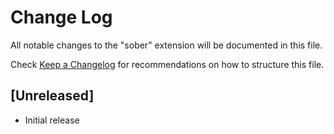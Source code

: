 # Change Log

All notable changes to the "sober" extension will be documented in this file.

Check [Keep a Changelog](http://keepachangelog.com/) for recommendations on how to structure this file.

## [Unreleased]

- Initial release
